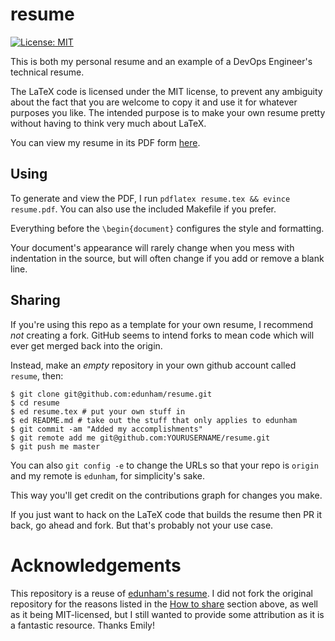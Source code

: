 resume
======

[![License: MIT](https://img.shields.io/badge/License-MIT-yellow.svg)](https://opensource.org/licenses/MIT)

This is both my personal resume and an example of a DevOps Engineer's
technical resume.

The LaTeX code is licensed under the MIT license, to prevent any ambiguity
about the fact that you are welcome to copy it and use it for whatever
purposes you like. The intended purpose is to make your own resume pretty
without having to think very much about LaTeX.

You can view my resume in its PDF form [here](resume.pdf).

Using
-----

To generate and view the PDF, I run ``pdflatex resume.tex && evince
resume.pdf``. You can also use the included Makefile if you prefer.

Everything before the ``\begin{document}`` configures the style and
formatting.

Your document's appearance will rarely change when you mess with indentation
in the source, but will often change if you add or remove a blank line.

Sharing
-------

If you're using this repo as a template for your own resume, I recommend *not*
creating a fork. GitHub seems to intend forks to mean code which will ever get
merged back into the origin.

Instead, make an *empty* repository in your own github account called
`resume`, then:

```shell
$ git clone git@github.com:edunham/resume.git
$ cd resume
$ ed resume.tex # put your own stuff in
$ ed README.md # take out the stuff that only applies to edunham
$ git commit -am "Added my accomplishments"
$ git remote add me git@github.com:YOURUSERNAME/resume.git
$ git push me master
```

You can also `git config -e` to change the URLs so that your repo is `origin`
and my remote is `edunham`, for simplicity's sake.

This way you'll get credit on the contributions graph for changes you make.

If you just want to hack on the LaTeX code that builds the resume then PR it
back, go ahead and fork. But that's probably not your use case.

Acknowledgements
================

This repository is a reuse  of [edunham's resume](https://github.com/edunham/resume).
I did not fork the original repository for the reasons listed in the
[How to share](#How-to-share) section above, as well as it being MIT-licensed,
but I still wanted to provide some attribution as it is a fantastic resource.
Thanks Emily!
